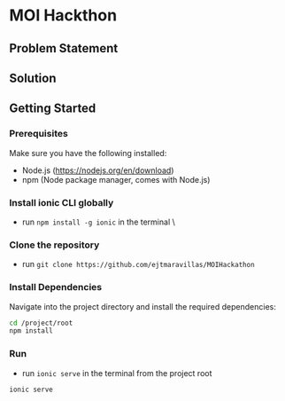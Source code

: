 # MOI Hackthon

## Problem Statement

## Solution

## Getting Started

### Prerequisites
Make sure you have the following installed:

- Node.js (https://nodejs.org/en/download)
- npm (Node package manager, comes with Node.js)

### Install ionic CLI globally

- run `npm install -g ionic` in the terminal \

### Clone the repository

- run `git clone https://github.com/ejtmaravillas/MOIHackathon`

### Install Dependencies

Navigate into the project directory and install the required dependencies:

```bash
cd /project/root
npm install
```

### Run

- run `ionic serve` in the terminal from the project root

```bash
ionic serve
```

